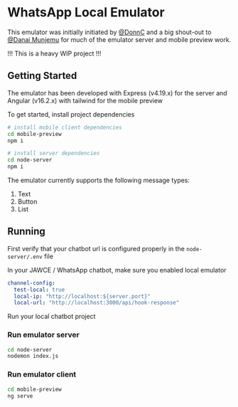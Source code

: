 # WhatsApp Local Emulator
This emulator was initially initiated by [@DonnC](https://www.linkedin.com/in/donchinhuru/) 
and a big shout-out to [@Danai Munjemu](https://www.linkedin.com/in/danai-munjemu/) 
for much of the emulator server and mobile preview work.


!!! This is a heavy WIP project !!!

## Getting Started
The emulator has been developed with Express (v4.19.x) for the server and Angular (v16.2.x) with tailwind for the mobile preview

To get started, install project dependencies
```bash
# install mobile client dependencies
cd mobile-preview
npm i

# install server dependencies
cd node-server
npm i
```

The emulator currently supports the following message types:
1. Text
2. Button
3. List

## Running
First verify that your chatbot url is configured properly in the `node-server/.env` file

In your JAWCE / WhatsApp chatbot, make sure you enabled local emulator
```yaml
channel-config:
  test-local: true
  local-ip: "http://localhost:${server.port}"
  local-url: "http://localhost:3000/api/hook-response"
```
Run your local chatbot project

### Run emulator server
```bash
cd node-server
nodemon index.js
```

### Run emulator client
```bash
cd mobile-preview
ng serve
```
